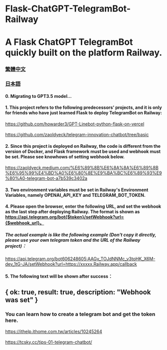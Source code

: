 # Flask-ChatGPT-TelegramBot-Railway
# A Flask ChatGPT TelegramBot quickly built on the platform Railway.


### [繁體中文](https://github.com/pyfbsdk59/Flask-ChatGPT-TelegramBot-Railway/blob/main/README.md)
### [日本語](https://github.com/pyfbsdk59/Flask-ChatGPT-TelegramBot-Railway/blob/main/README_jp.md)


#### 0. Migrating to GPT3.5 model...



#### 1. This project refers to the following predecessors' projects, and it is only for friends who have just learned Flask to deploy TelegramBot on Railway:

https://github.com/howarder3/GPT-Linebot-python-flask-on-vercel<br><br>
https://github.com/zaoldyeck/telegram-innovation-chatbot/tree/basic

#### 2. Since this project is deployed on Railway, the code is different from the version of Docker, and Flask framework must be used and webhook must be set. Please see knowhows of  setting webhook below.

https://zaoldyeck.medium.com/%E6%89%8B%E6%8A%8A%E6%89%8B%E6%95%99%E4%BD%A0%E6%80%8E%E9%BA%BC%E6%89%93%E9%80%A0-telegram-bot-a7b539c3402a

#### 3. Two environment variables must be set in Railway's Environment Variables, namely OPENAI_API_KEY and TELEGRAM_BOT_TOKEN.

#### 4. Please open the browser, enter the following URL, and set the webhook as the last step after deploying Railway. The format is shown as https://api.telegram.org/bot{$token}/setWebhook?url={$webhook_url}。

##### The actual example is like the following example (Don't copy it directly, please use your own telegram token and the URL of the Railway project)：


https://api.telegram.org/bot606248605:AAGv_TOJdNNMc_v3toHK_X6M-dev_1tG-JA/setWebhook?url=https://xxxxx.Railway.app/callback


#### 5. The following text will be shown after success：

{
  ok: true,
  result: true,
  description: "Webhook was set"
}
------
### You can learn how to create a telegram bot and get the token here. 
https://ithelp.ithome.com.tw/articles/10245264<br><br>
https://tcsky.cc/tips-01-telegram-chatbot/


